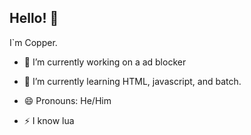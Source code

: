 ## Hello! 👋

I`m Copper.

- 🔭 I’m currently working on a ad blocker

- 🌱 I’m currently learning HTML, javascript, and batch.

- 😄 Pronouns: He/Him

- ⚡ I know lua

<!--
**Copper90/Copper90** is a ✨ _special_ ✨ repository because its `README.md` (this file) appears on your GitHub profile.

Here are some ideas to get you started:

- 🔭 I’m currently working on ...
- 🌱 I’m currently learning ...
- 👯 I’m looking to collaborate on ...
- 🤔 I’m looking for help with ...
- 💬 Ask me about ...
- 📫 How to reach me: ...
- 😄 Pronouns: ...
- ⚡ Fun fact: ...
-->
